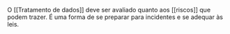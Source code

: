 O [[Tratamento de dados]] deve ser avaliado quanto aos [[riscos]] que podem trazer. É uma forma de se preparar para incidentes e se adequar às leis.